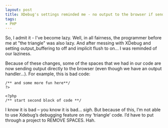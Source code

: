 ```yaml
---
layout: post
title: XDebug's settings reminded me - no output to the browser if sending headers
tags:
- PHP
---
```


So, I admit it - I've become lazy.  Well, in all fairness, the programmer before me at "the triangle" was also lazy.  And after messing with XDebug and setting output_buffering to off and implicit flush to on... I was reminded of our laziness.

Because of these changes, some of the spaces that we had in our code are now sending output directly to the browser (even though we have an output handler...).  For example, this is bad code:

    /** and some more fun here**/
    ?>
     
    <?php
    /** start second block of code **/

I know it is bad – you know it is bad… *sigh*. But because of this, I’m not able to use Xdebug’s debugging feature on my ‘triangle’ code. I’d have to put through a project to REMOVE SPACES. Hah.